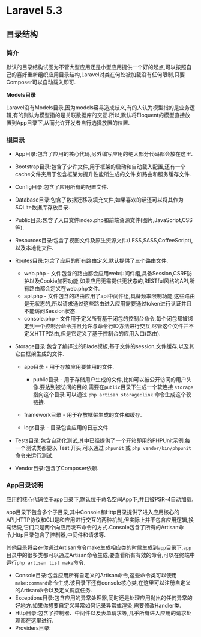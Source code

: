 # Laravel 5.3

## 目录结构

### **简介**

默认的目录结构试图为不管大型应用还是小型应用提供一个好的起点,可以按照自己的喜好重新组织应用目录结构,Laravel对类在何处被加载没有任何限制,只要Composer可以自动载入即可.

**Models目录**

Laravel没有Models目录,因为models容易造成歧义,有的人认为模型指的是业务逻辑,有的则认为模型指的是关联数据库的交互.所以,默认将Eloquent的模型直接放置到App目录下,从而允许开发者自行选择放置的位置.

### 根目录

* App目录:包含了应用的核心代码,另外编写应用的绝大部分代码都会放在这里.
* Bootstrap目录:包含了少许文件,用于框架的启动和自动载入配置,还有一个cache文件夹用于包含框架为提升性能所生成的文件,如路由和服务缓存文件.
* Config目录:包含了应用所有的配置文件.
* Database目录:包含了数据迁移及填充文件,如果喜欢的话还可以将其作为SQLite数据库存放目录.
* Public目录:包含了入口文件index.php和前端资源文件\(图片,JavaScript,CSS等\).
* Resources目录:包含了视图文件及原生资源文件\(LESS,SASS,CoffeeScript\),以及本地化文件.
* Routes目录:包含了应用的所有路由定义.默认提供了三个路由文件.

  * web.php - 文件包含的路由都会应用web中间件组,具备Session,CSRF防护以及Cookie加密功能,如果应用无需提供无状态的,RESTful风格的API,所有路由都会定义在web.php文件.
  * api.php - 文件包含的路由应用了api中间件组,具备频率限制功能,这些路由是无状态的,所以请求通过这些路由进入应用需要通过token进行认证并且不能访问Session状态.
  * console.php - 文件用于定义所有基于闭包的控制台命令,每个闭包都被绑定到一个控制台命令并且允许与命令行IO方法进行交互,尽管这个文件并不定义HTTP路由,但是它定义了基于控制台的应用入口\(路由\).

* Storage目录:包含了编译过的Blade模板,基于文件的session,文件缓存,以及其它由框架生成的文件.

  * app目录 - 用于存放应用要使用的文件.

    * public目录 - 用于存储用户生成的文件,比如可以被公开访问的用户头像.要达到被访问的目的,需要在`public`目录下生成一个软连接 `storage` 指向这个目录.可以通过 `php artisan storage:link` 命令生成这个软链接.

  * framework目录 - 用于存放框架生成的文件和缓存.

  * logs目录 - 目录包含应用的日志文件.



* Tests目录:包含自动化测试,其中已经提供了一个开箱即用的PHPUnit示例.每一个测试类都要以 Test 开头,可以通过 `phpunit` 或 `php vendor/bin/phpunit` 命令来运行测试.

* Vendor目录:包含了Composer依赖.


### App目录说明

应用的核心代码位于app目录下,默认位于命名空间App下,并且被PSR-4自动加载.

app目录下包含多个子目录,其中Console和Http目录提供了进入应用核心的API,HTTP协议和CLI是和应用进行交互的两种机制,但实际上并不包含应用逻辑,换句话说,它们只是两个向应用发布命令的方式.Console包含了所有的Artisan命令,Http目录包含了控制器,中间件和请求等.

其他目录将会在你通过Artisan命令make生成相应类的时候生成到`app`目录下.`app`目录中的很多类都可以通过Artisan命令生成,要查看所有有效的命令,可以在终端中运行`php artisan list make`命令.

* Console目录:包含应用所有自定义的Artisan命令,这些命令类可以使用`make:command`命令生成.该目录下还有console核心类,在这里可以注册自定义的Artisan命令以及定义调度任务.
* Exceptions目录:包含应用的异常处理器,同时还是处理应用抛出的任何异常的好地方.如果你想要自定义异常如何记录异常或渲染,需要修改Handler类.
* Http目录:包含了控制器、中间件以及表单请求等,几乎所有进入应用的请求处理都在这里进行.
* Providers目录:


